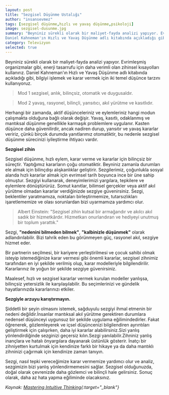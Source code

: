 ```yaml
---
layout: post
title: "Sezgisel Düşünme Ustalığı"
author: "insansevmez"
tags: [sezgisel düşünme,hızlı ve yavaş düşünme,psikoloji]
image: sezgisel-dusunme.jpg
summary: "Beyniniz sürekli olarak bir maliyet-fayda analizi yapıyor. Evrimleşmiş organizmalar gibi, enerji tasarrufu için daha verimli olan zihinsel kısayolları kullanırız.
Daniel Kahneman'ın Hızlı ve Yavaş Düşünme adlı kitabında açıkladığı gibi, bilgiyi işlemek ve karar vermek için iki temel düşünce tarzını kullanıyoruz."
category: Televizyon
selected: true
---
```


Beyniniz sürekli olarak bir maliyet-fayda analizi yapıyor. Evrimleşmiş organizmalar gibi, enerji tasarrufu için daha verimli olan zihinsel kısayolları kullanırız.
Daniel Kahneman'ın Hızlı ve Yavaş Düşünme adlı kitabında açıkladığı gibi, bilgiyi işlemek ve karar vermek için iki temel düşünce tarzını kullanıyoruz.



>Mod 1 sezgisel, anlık, bilinçsiz, otomatik ve duygusaldır. 

>Mod 2 yavaş, rasyonel, bilinçli, yansıtıcı, akıl yürütme ve kasıtlıdır.


Herhangi bir zamanda, aktif düşünceleriniz ve eylemleriniz hangi modun çalışmakta olduğuna bağlı olarak değişir. Yavaş, kasıtlı, odaklanmış ve mantıksal düşünme genellikle karmaşık problemlere uygulanır. Kasten düşünce daha güvenilirdir, ancak nadiren durup, yansıtır ve yavaş kararlar veririz, çünkü birçok durumda yanıtlarımız otomatiktir, bu nedenle sezgisel düşünme sürecinizi iyileştirme ihtiyacı vardır.


**Sezgisel zihin**

Sezgisel düşünme, hızlı eylem, karar verme ve kararlar için bilinçsiz bir süreçtir. Yaptığımız kararların çoğu otomatiktir. Beyniniz zamanla durumları ele almak için bilinçdışı alışkanlıklar geliştirir. Sezgilerimiz, çoğunlukla sosyal alanda hızlı kararlar almak için evrimsel tarih boyunca ince bir üne sahip olmuştur. Sezgiyi kullanarak, deneyimlerimizi yargılara, tepkilere ve eylemlere dönüştürürüz. Somut kanıtlar, bilimsel gerçekler veya aktif akıl yürütme olmadan kararlar verdiğinizde sezgiye güvenirsiniz. Sezgi, beklentiler yaratmamıza, noktaları birleştirmemize, tutarsızlıkları işaretlememize ve olası sorunlardan bizi uyarmamıza yardımcı olur.

>Albert Einstein: "Sezgisel zihin kutsal bir armağandır ve akılcı akıl sadık bir hizmetkârdır. Hizmetkarı onurlandıran ve hediyeyi unutmuş bir toplum yarattık."

Sezgi, **"nedenini bilmeden bilmek"**, **"kalbinizle düşünmek"** olarak adlandırılabilir. Bizi tahrik eden bu görünmeyen güç, rasyonel akıl, sezgiye hizmet eder.


Bir partnerin seçilmesi, bir kariyere yerleştirilmesi ve çocuk sahibi olmak isteyip istemediğinize karar vermesi gibi önemli kararlar, sezgisel zihnimiz tarafından en iyi şekilde verilmiş olup, karar modelleriyle bilgilendirilir. Kararlarınız ile yoğun bir şekilde sezgiye güvenirsiniz.

Maalesef, hızlı ve sezgisel kararlar vermek kurulan modeller yanlışsa, bilinçsiz yetersizlik ile karşılaşılabilir. Bu seçimlerinizi ve gündelik hayatlarınızda kararlarınızı etkiler.

**Sezgiyle arzuyu karıştırmayın.**

Şiddetli bir şeyin olmasını istemek, sağduyulu sezgiyi ihmal etmenin bir nedeni değildir.İnsanlar mantıksal akıl yürütme gerektiren durumlara nedensel düşünceyi uygunsuz bir şekilde uygulama eğilimindedirler. Fakat öğrenerek, gözlemleyerek ve içsel düşüncenizi bilgilendiren ayrıntıları geliştirmek için çalışırken, daha iyi kararlar alabilirsiniz.Sizi yanlış yönlendirdiğinde sezginizi geçersiz kılın.Sezgi yanılabilir.Zihniniz yanlış inançlara ve hatalı önyargılara dayanarak üstünlük gösterir. İnatçı bir zihniyetten kurtulmak için kendinize farklı bir hikaye ya da daha mantıklı zihninizi çağırmak için kendinize zaman tanıyın.

Sezgi, nasıl tepki vereceğimize karar vermemize yardımcı olur ve analiz, sezgimizin bizi yanlış yönlendirmemesini sağlar. Sezgisel olduğunuzda, doğal olarak çevrenizde daha gözlemci ve bilinçli hale gelirsiniz. Sonuç olarak, daha az hata yapma eğiliminde olacaksınız.

*Kaynak: [Mastering Intuitive Thinking](https://medium.com/swlh/mastering-intuitive-thinking-how-we-make-up-our-minds-fa5a0e8f133c?source=linkShare-f65cd580622d-1522014231){:target="_blank"}*